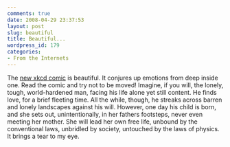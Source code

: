 ```yaml
---
comments: true
date: 2008-04-29 23:37:53
layout: post
slug: beautiful
title: Beautiful...
wordpress_id: 179
categories:
- From the Internets
---
```


The [new xkcd comic](http://xkcd.com/417/) is beautiful. It conjures up emotions from deep inside one. Read the comic and try not to be moved! Imagine, if you will, the lonely, tough, world-hardened man, facing his life alone yet still content. He finds love, for a brief fleeting time. All the while, though, he streaks across barren and lonely landscapes against his will. However, one day his child is born, and she sets out, unintentionally, in her fathers footsteps, never even meeting her mother. She will lead her own free life, unbound by the conventional laws, unbridled by society, untouched by the laws of physics. It brings a tear to my eye.
